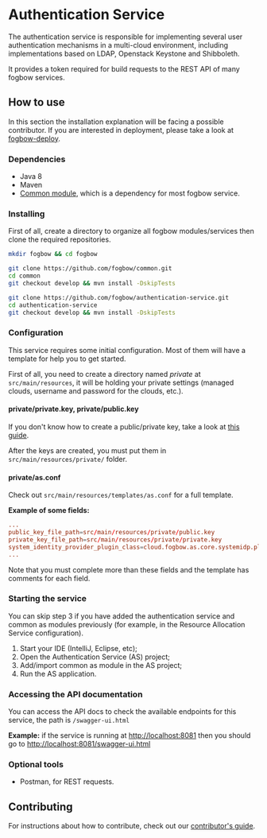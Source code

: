 # Authentication Service

The authentication service is responsible for implementing several user authentication mechanisms in a multi-cloud environment, including implementations based on LDAP, Openstack Keystone and Shibboleth.

It provides a token required for build requests to the REST API of many fogbow services.

## How to use

In this section the installation explanation will be facing a possible contributor. If you are interested in deployment, please take a look at [fogbow-deploy](https://github.com/fogbow/fogbow-deploy).

### Dependencies

- Java 8
- Maven
- [Common module](https://github.com/fogbow/common/), which is a dependency for most fogbow service.

### Installing

First of all, create a directory to organize all fogbow modules/services then clone the required repositories.

```bash
mkdir fogbow && cd fogbow

git clone https://github.com/fogbow/common.git
cd common
git checkout develop && mvn install -DskipTests

git clone https://github.com/fogbow/authentication-service.git
cd authentication-service
git checkout develop && mvn install -DskipTests
```

### Configuration

This service requires some initial configuration. Most of them will have a template for help you to get started.

First of all, you need to create a directory named _private_ at `src/main/resources`, it will be holding your private settings (managed clouds, username and password for the clouds, etc.).

#### private/private.key, private/public.key

If you don't know how to create a public/private key, take a look at [this guide](https://docs.oracle.com/cd/E19683-01/806-4078/6jd6cjru7/index.html).

After the keys are created, you must put them in `src/main/resources/private/` folder.

#### private/as.conf

Check out `src/main/resources/templates/as.conf` for a full template.

**Example of some fields:**

```conf
...
public_key_file_path=src/main/resources/private/public.key
private_key_file_path=src/main/resources/private/private.key
system_identity_provider_plugin_class=cloud.fogbow.as.core.systemidp.plugins.openstack.v3.OpenStackSystemIdentityProviderPlugin
...
```

Note that you must complete more than these fields and the template has comments for each field.

### Starting the service

You can skip step 3 if you have added the authentication service and common as modules previously (for example, in the Resource Allocation Service configuration).

1. Start your IDE (IntelliJ, Eclipse, etc);
2. Open the Authentication Service (AS) project;
3. Add/import common as module in the AS project;
4. Run the AS application.

### Accessing the API documentation

You can access the API docs to check the available endpoints for this service, the path is `/swagger-ui.html`

**Example:** if the service is running at <http://localhost:8081> then you should go to <http://localhost:8081/swagger-ui.html>

### Optional tools

- Postman, for REST requests.

## Contributing

For instructions about how to contribute, check out our [contributor's guide](https://github.com/fogbow/authentication-service/blob/master/CONTRIBUTING.md).
